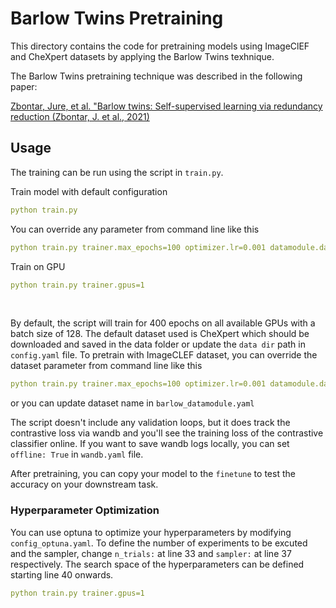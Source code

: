 # Barlow Twins Pretraining

This directory contains the code for pretraining models using ImageClEF
and CheXpert datasets by applying the Barlow Twins texhnique. 

The Barlow Twins pretraining technique was described in the following
paper:

[Zbontar, Jure, et al. "Barlow twins: Self-supervised learning via redundancy reduction (Zbontar, J. et al., 2021)](https://arxiv.org/abs/2103.03230)

## Usage

The training can be run using the script in `train.py`. 

Train model with default configuration
```yaml
python train.py
```

You can override any parameter from command line like this
```yaml
python train.py trainer.max_epochs=100 optimizer.lr=0.001 datamodule.dataset = CheXpert
```

Train on GPU
```yaml
python train.py trainer.gpus=1
```
<br>


By default, the script will train for 400 epochs on all available GPUs with a batch size
of 128. The default dataset used is CheXpert which should be downloaded and saved in the
data folder or update the `data dir` path in `config.yaml` file. To pretrain with ImageCLEF
dataset, you can override the dataset parameter from command line like this
```yaml
python train.py trainer.max_epochs=100 optimizer.lr=0.001 datamodule.dataset = ImageCLEF
```
or you can update dataset name in  `barlow_datamodule.yaml`

The script doesn't include any validation loops, but it does track the
contrastive loss via wandb and you'll see the training loss of the contrastive
classifier online. If you want to save wandb logs locally, you can set `offline: True` in
`wandb.yaml` file.

After pretraining, you can copy your model to the `finetune` to test the accuracy
on your downstream task.

### Hyperparameter Optimization
You can use optuna to optimize your hyperparameters by modifying `config_optuna.yaml`. To define the number of experiments to be excuted and the sampler, change `n_trials:` at line 33 and `sampler:` at line 37 respectively. 
The search space of the hyperparameters can be defined starting line 40 onwards.

```yaml
python train.py trainer.gpus=1
```
